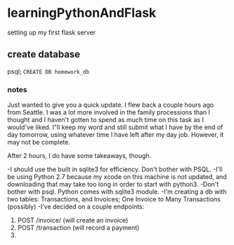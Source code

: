 # learningPythonAndFlask
setting up my first flask server

## create database
psql; 
`CREATE DB homework_db`

### notes

Just wanted to give you a quick update. I flew back a couple hours ago from Seattle. I was a lot more involved in the family processions than I thought and I haven't gotten to spend as much time on this task as I would've liked. I"ll keep my word and still submit what I have by the end of day tomorrow, using whatever time I have left after my day job. However, it may not be complete. 

After 2 hours, I do have some takeaways, though. 

-I should use the built in sqlite3 for efficiency. Don't bother with PSQL. 
-I'll be using Python 2.7 because my xcode on this machine is not updated, and downloading that may take too long in order to start with python3. 
-Don't bother with psql. Python comes with sqlite3 module. 
-I'm creating a db with two tables: Transactions, and Invoices; One Invoice to Many Transactions (possibly)
-I've decided on a couple endpoints: 

1. POST /invoice/  (will create an invoice)
2. POST /transaction (will record a payment)
3. 